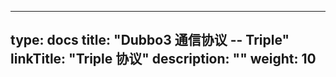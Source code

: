 
---
type: docs
title: "Dubbo3 通信协议 -- Triple"
linkTitle: "Triple 协议"
description: ""
weight: 10
---